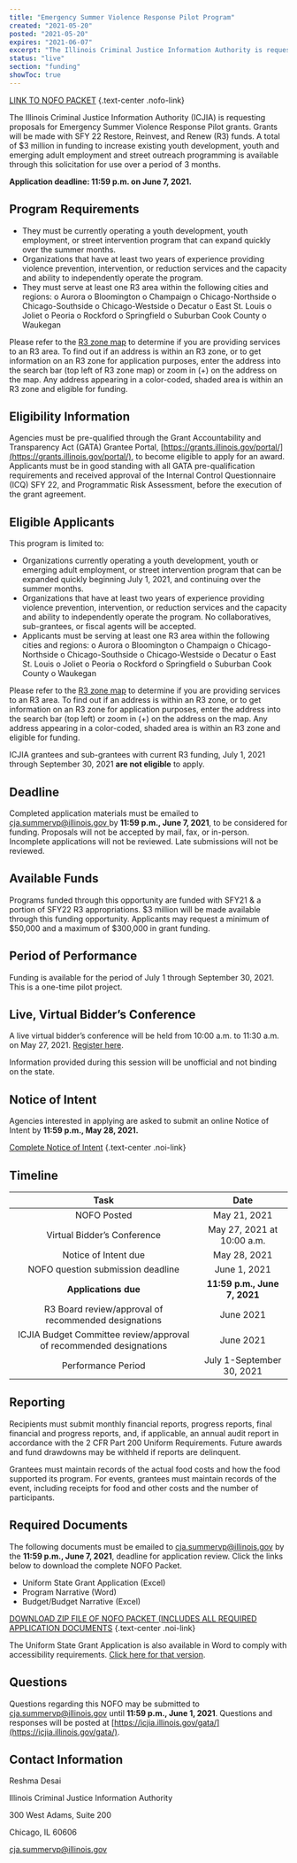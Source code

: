```yaml
---
title: "Emergency Summer Violence Response Pilot Program"
created: "2021-05-20"
posted: "2021-05-20"
expires: "2021-06-07"
excerpt: "The Illinois Criminal Justice Information Authority is requesting proposals for Emergency Summer Violence Response Pilot grants. Grants will be made with SFY 22 Restore, Reinvest, and Renew (R3) funds."
status: "live"
section: "funding"
showToc: true
---
```


[LINK TO NOFO PACKET](FY22ESVRNOFO.pdf) {.text-center .nofo-link}

The Illinois Criminal Justice Information Authority (ICJIA) is requesting proposals for Emergency Summer Violence Response Pilot grants. Grants will be made with SFY 22 Restore, Reinvest, and Renew (R3) funds. A total of \$3 million in funding to increase existing youth development, youth and emerging adult employment and street outreach programming is available through this solicitation for use over a period of 3 months.

**Application deadline: 11:59 p.m. on June 7, 2021.**

## Program Requirements

- They must be currently operating a youth development, youth employment, or street intervention program that can expand quickly over the summer months.
- Organizations that have at least two years of experience providing violence prevention, intervention, or reduction services and the capacity and ability to independently operate the program.
- They must serve at least one R3 area within the following cities and regions:
  o Aurora
  o Bloomington
  o Champaign
  o Chicago-Northside
  o Chicago-Southside
  o Chicago-Westside
  o Decatur
  o East St. Louis
  o Joliet
  o Peoria
  o Rockford
  o Springfield
  o Suburban Cook County
  o Waukegan

Please refer to the [R3 zone map](https://r3.illinois.gov/eligibility) to determine if you are providing services to an R3 area. To find out if an address is within an R3 zone, or to get information on an R3 zone for application purposes, enter the address into the search bar (top left of R3 zone map) or zoom in (+) on the address on the map. Any address appearing in a color-coded, shaded area is within an R3 zone and eligible for funding.

## Eligibility Information

Agencies must be pre-qualified through the Grant Accountability and Transparency Act (GATA) Grantee Portal, [https://grants.illinois.gov/portal/](https://grants.illinois.gov/portal/), to become eligible to apply for an award. Applicants must be in good standing with all GATA pre-qualification requirements and received approval of the Internal Control Questionnaire (ICQ) SFY 22, and Programmatic Risk Assessment, before the execution of the grant agreement.

## Eligible Applicants

This program is limited to:

- Organizations currently operating a youth development, youth or emerging adult employment, or street intervention program that can be expanded quickly beginning July 1, 2021, and continuing over the summer months.
- Organizations that have at least two years of experience providing violence prevention, intervention, or reduction services and the capacity and ability to independently operate the program. No collaboratives, sub-grantees, or fiscal agents will be accepted.
- Applicants must be serving at least one R3 area within the following cities and regions:
  o Aurora
  o Bloomington
  o Champaign
  o Chicago-Northside
  o Chicago-Southside
  o Chicago-Westside
  o Decatur
  o East St. Louis
  o Joliet
  o Peoria
  o Rockford
  o Springfield
  o Suburban Cook County
  o Waukegan

Please refer to the [R3 zone map](https://r3.illinois.gov/eligibility) to determine if you are providing services to an R3 area. To find out if an address is within an R3 zone, or to get information on an R3 zone for application purposes, enter the address into the search bar (top left) or zoom in (+) on the address on the map. Any address appearing in a color-coded, shaded area is within an R3 zone and eligible for funding.

ICJIA grantees and sub-grantees with current R3 funding, July 1, 2021 through September 30, 2021 **are not eligible** to apply.

## Deadline

Completed application materials must be emailed to [cja.summervp@illinois.gov ](mailto:cja.summervp@illinois.gov) by **11:59 p.m., June 7, 2021**, to be considered for funding. Proposals will not be accepted by mail, fax, or in-person. Incomplete applications will not be reviewed. Late submissions will not be reviewed.

## Available Funds

Programs funded through this opportunity are funded with SFY21 & a portion of SFY22 R3 appropriations. $3 million will be made available through this funding opportunity. Applicants may request a minimum of $50,000 and a maximum of \$300,000 in grant funding.

## Period of Performance

Funding is available for the period of July 1 through September 30, 2021. This is a one-time pilot project.

## Live, Virtual Bidder’s Conference

A live virtual bidder’s conference will be held from 10:00 a.m. to 11:30 a.m. on May 27, 2021. [Register here](https://illinois.webex.com/webappng/sites/illinois/meeting/info/eec169a319e444dcb2a1bf15e3179c75?isPopupRegisterView=true).

Information provided during this session will be unofficial and not binding on the state.

## Notice of Intent

Agencies interested in applying are asked to submit an online Notice of Intent by **11:59 p.m., May 28, 2021.**

[Complete Notice of Intent](https://icjia.az1.qualtrics.com/jfe/form/SV_esnu4CADf3g4Nz8) {.text-center .noi-link}

## Timeline

|                              **Task**                              |           **Date**           |
| :----------------------------------------------------------------: | :--------------------------: |
|                            NOFO Posted                             |         May 21, 2021         |
|                    Virtual Bidder’s Conference                     |  May 27, 2021 at 10:00 a.m.  |
|                        Notice of Intent due                        |         May 28, 2021         |
|                 NOFO question submission deadline                  |         June 1, 2021         |
|                        **Applications due**                        | **11:59 p.m., June 7, 2021** |
|        R3 Board review/approval of recommended designations        |          June 2021           |
| ICJIA Budget Committee review/approval of recommended designations |          June 2021           |
|                         Performance Period                         |  July 1-September 30, 2021   |

## Reporting

Recipients must submit monthly financial reports, progress reports, final financial and progress reports, and, if applicable, an annual audit report in accordance with the 2 CFR Part 200 Uniform Requirements. Future awards and fund drawdowns may be withheld if reports are delinquent.

Grantees must maintain records of the actual food costs and how the food supported its program. For events, grantees must maintain records of the event, including receipts for food and other costs and the number of participants.

## Required Documents

The following documents must be emailed to [cja.summervp@illinois.gov](mailto:cja.summervp@illinois.gov) by the **11:59 p.m., June 7, 2021**, deadline for application review. Click the links below to download the complete NOFO Packet.

- Uniform State Grant Application (Excel)
- Program Narrative (Word)
- Budget/Budget Narrative (Excel)

[DOWNLOAD ZIP FILE OF NOFO PACKET (INCLUDES ALL REQUIRED APPLICATION DOCUMENTS](FY22ESVRNOFOPacket.zip) {.text-center .noi-link}

The Uniform State Grant Application is also available in Word to comply with accessibility requirements. [Click here for that version](FY22ESVRAPP.docx).

## Questions

Questions regarding this NOFO may be submitted to [cja.summervp@illinois.gov](mailto:cja.summervp@illinois.gov) until **11:59 p.m., June 1, 2021**. Questions and responses will be posted at [https://icjia.illinois.gov/gata/](https://icjia.illinois.gov/gata/).

## Contact Information

Reshma Desai

Illinois Criminal Justice Information Authority

300 West Adams, Suite 200

Chicago, IL 60606

[cja.summervp@illinois.gov](mailto:cja.summervp@illinois.gov)
